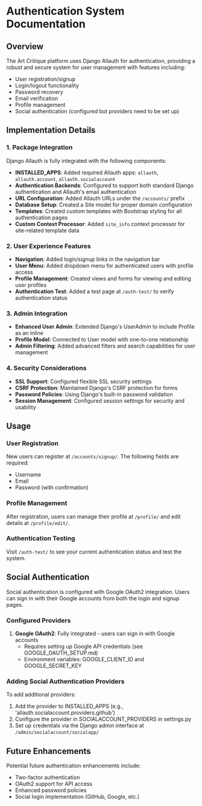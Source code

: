 # Authentication System Documentation

## Overview
The Art Critique platform uses Django Allauth for authentication, providing a robust and secure system for user management with features including:

- User registration/signup
- Login/logout functionality
- Password recovery
- Email verification
- Profile management
- Social authentication (configured but providers need to be set up)

## Implementation Details

### 1. Package Integration
Django Allauth is fully integrated with the following components:

- **INSTALLED_APPS**: Added required Allauth apps: `allauth`, `allauth.account`, `allauth.socialaccount`
- **Authentication Backends**: Configured to support both standard Django authentication and Allauth's email authentication
- **URL Configuration**: Added Allauth URLs under the `/accounts/` prefix
- **Database Setup**: Created a Site model for proper domain configuration
- **Templates**: Created custom templates with Bootstrap styling for all authentication pages
- **Custom Context Processor**: Added `site_info` context processor for site-related template data

### 2. User Experience Features

- **Navigation**: Added login/signup links in the navigation bar
- **User Menu**: Added dropdown menu for authenticated users with profile access
- **Profile Management**: Created views and forms for viewing and editing user profiles
- **Authentication Test**: Added a test page at `/auth-test/` to verify authentication status

### 3. Admin Integration

- **Enhanced User Admin**: Extended Django's UserAdmin to include Profile as an inline
- **Profile Model**: Connected to User model with one-to-one relationship
- **Admin Filtering**: Added advanced filters and search capabilities for user management

### 4. Security Considerations

- **SSL Support**: Configured flexible SSL security settings
- **CSRF Protection**: Maintained Django's CSRF protection for forms
- **Password Policies**: Using Django's built-in password validation
- **Session Management**: Configured session settings for security and usability

## Usage

### User Registration
New users can register at `/accounts/signup/`. The following fields are required:
- Username
- Email
- Password (with confirmation)

### Profile Management
After registration, users can manage their profile at `/profile/` and edit details at `/profile/edit/`.

### Authentication Testing
Visit `/auth-test/` to see your current authentication status and test the system.

## Social Authentication

Social authentication is configured with Google OAuth2 integration. Users can sign in with their Google accounts from both the login and signup pages.

### Configured Providers

1. **Google OAuth2**: Fully integrated - users can sign in with Google accounts
   - Requires setting up Google API credentials (see GOOGLE_OAUTH_SETUP.md)
   - Environment variables: GOOGLE_CLIENT_ID and GOOGLE_SECRET_KEY

### Adding Social Authentication Providers

To add additional providers:

1. Add the provider to INSTALLED_APPS (e.g., 'allauth.socialaccount.providers.github')
2. Configure the provider in SOCIALACCOUNT_PROVIDERS in settings.py
3. Set up credentials via the Django admin interface at `/admin/socialaccount/socialapp/`

## Future Enhancements

Potential future authentication enhancements include:
- Two-factor authentication
- OAuth2 support for API access
- Enhanced password policies
- Social login implementation (GitHub, Google, etc.)